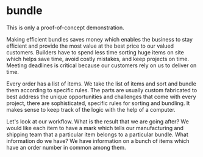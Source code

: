 bundle
======

This is only a proof-of-concept demonstration. 

Making efficient bundles saves money which enables the business to stay efficient and provide the most value at the best price to our valued customers. Builders have to spend less time sorting huge items on site which helps save time, avoid costly mistakes, and keep projects on time. Meeting deadlines is critical because our customers rely on us to deliver on time.

Every order has a list of items. We take the list of items and sort and bundle them according to specific rules. The parts are usually custom fabricated to best address the unique opportunities and challenges that come with every project, there are sophisticated, specific rules for sorting and bundling. It makes sense to keep track of the logic with the help of a computer. 

Let's look at our workflow. What is the result that we are going after? We would like each item to have a mark which tells our manufacturing and shipping team that a particular item belongs to a particular bundle. What information do we have? We have information on a bunch of items which have an order number in common among them. 
